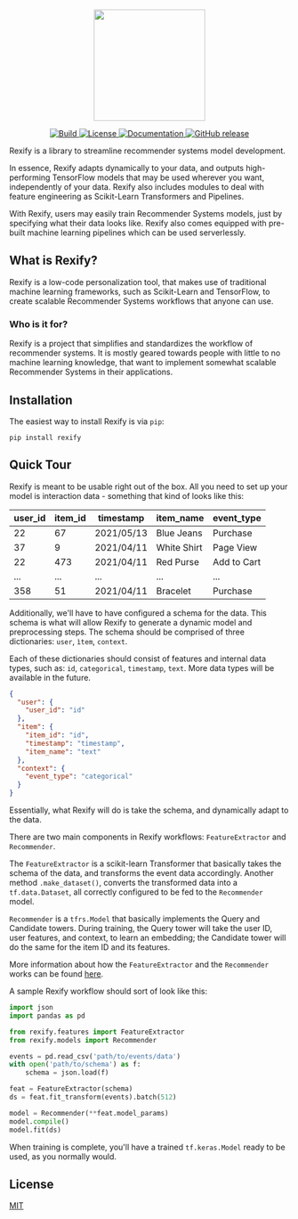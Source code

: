 <p align="center">
    <br>
    <img src="https://storage.googleapis.com/rexify/1659986918545.png" height="200"/>
    <br>
<p>

<p align="center">
    <a href="https://circleci.com/gh/joseprsm/rexify">
        <img alt="Build" src="https://img.shields.io/circleci/build/github/joseprsm/rexify?style=flat-square">
    </a>
    <a href="https://github.com/joseprsm/rexify/blob/main/LICENSE">
        <img alt="License" src="https://img.shields.io/github/license/joseprsm/rexify?style=flat-square">
    </a>
    <a href="https://rexify.readthedocs.io">
        <img alt="Documentation" src="https://img.shields.io/badge/documentation-online-success?style=flat-square">
    </a>
    <a href="https://pypi.org/project/rexify/">
        <img alt="GitHub release" src="https://img.shields.io/github/v/release/joseprsm/rexify?style=flat-square">
    </a>
</p>

Rexify is a library to streamline recommender systems model development.

In essence, Rexify adapts dynamically to your data, and outputs high-performing TensorFlow
models that may be used wherever you want, independently of your data. Rexify also includes
modules to deal with feature engineering as Scikit-Learn Transformers and Pipelines.

With Rexify, users may easily train Recommender Systems models, just by specifying what their
data looks like. Rexify also comes equipped with pre-built machine learning pipelines which can
be used serverlessly. 

## What is Rexify?

Rexify is a low-code personalization tool, that makes use of traditional machine learning 
frameworks, such as Scikit-Learn and TensorFlow, to create scalable Recommender Systems
workflows that anyone can use.

### Who is it for?

Rexify is a project that simplifies and standardizes the workflow of recommender systems. It is 
mostly geared towards people with little to no machine learning knowledge, that want to implement
somewhat scalable Recommender Systems in their applications.

## Installation

The easiest way to install Rexify is via `pip`:

```shell
pip install rexify
```

## Quick Tour

Rexify is meant to be usable right out of the box. All you need to set up your model is interaction
data - something that kind of looks like this:

| user_id | item_id | timestamp  | item_name   | event_type  |
|---------|---------|------------|-------------|-------------|
| 22      | 67      | 2021/05/13 | Blue Jeans  | Purchase    |
| 37      | 9       | 2021/04/11 | White Shirt | Page View   |
| 22      | 473     | 2021/04/11 | Red Purse   | Add to Cart |
| ...     | ...     | ...        | ...         | ...         |
| 358     | 51      | 2021/04/11 | Bracelet    | Purchase    |

Additionally, we'll have to have configured a schema for the data.
This schema is what will allow Rexify to generate a dynamic model and preprocessing steps.
The schema should be comprised of three dictionaries: `user`, `ìtem`, `context`.

Each of these dictionaries should consist of features and internal data types, 
such as: `id`, `categorical`, `timestamp`, `text`. More data types will be available 
in the future.

```json
{
  "user": {
    "user_id": "id"
  },
  "item": {
    "item_id": "id",
    "timestamp": "timestamp",
    "item_name": "text"
  },
  "context": {
    "event_type": "categorical"
  }
}
```

Essentially, what Rexify will do is take the schema, and dynamically adapt to the data.

There are two main components in Rexify workflows: `FeatureExtractor` and `Recommender`.

The `FeatureExtractor` is a scikit-learn Transformer that basically takes the schema of 
the data, and transforms the event data accordingly. Another method `.make_dataset()`, 
converts the transformed data into a `tf.data.Dataset`, all correctly configured to be fed
to the `Recommender` model.

`Recommender` is a `tfrs.Model` that basically implements the Query and Candidate towers. 
During training, the Query tower will take the user ID, user features, and context, to 
learn an embedding; the Candidate tower will do the same for the item ID and its features. 

More information about how the `FeatureExtractor` and the `Recommender` works can be found 
[here](https://rexify.readthedocs.io/en/latest/overview/architecture.html). 

A sample Rexify workflow should sort of look like this:

````python
import json
import pandas as pd

from rexify.features import FeatureExtractor
from rexify.models import Recommender

events = pd.read_csv('path/to/events/data')
with open('path/to/schema') as f:
    schema = json.load(f)

feat = FeatureExtractor(schema)
ds = feat.fit_transform(events).batch(512)

model = Recommender(**feat.model_params)
model.compile()
model.fit(ds)
````

When training is complete, you'll have a trained `tf.keras.Model` ready to be used, as
you normally would. 

## License

[MIT](https://github.com/joseprsm/rexify/blob/main/LICENSE)
